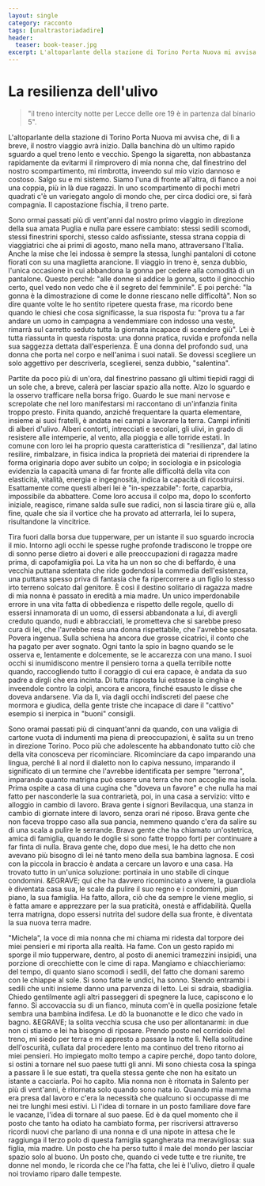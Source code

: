 ```yaml
---
layout: single
category: racconto
tags: [unaltrastoriadadire]
header: 
  teaser: book-teaser.jpg
excerpt: L'altoparlante della stazione di Torino Porta Nuova mi avvisa che, di l&igrave; a breve, il nostro viaggio avr&agrave; inizio. Dalla banchina d&ograve; un ultimo rapido sguardo a quel treno lento e vecchio. Spengo la sigaretta, non abbastanza rapidamente da evitarmi il rimprovero di mia nonna che, dal finestrino del nostro scompartimento, mi rimbrotta, inveendo sul mio vizio dannoso e costoso. Salgo su e mi sistemo. Siamo l'una di fronte all'altra, di fianco a noi una coppia, pi&ugrave; in l&agrave; due ragazzi. In uno scompartimento di pochi metri quadrati c'&egrave; un variegato angolo di mondo che, per circa dodici ore, si far&agrave; compagnia. Il capostazione fischia, il treno parte. 
---
```


# La resilienza dell'ulivo

> "il treno intercity notte per Lecce delle ore 19 &egrave; in partenza dal binario 5".

L'altoparlante della stazione di Torino Porta Nuova mi avvisa che, di l&igrave; a breve, il nostro viaggio avr&agrave; inizio. Dalla banchina d&ograve; un ultimo rapido sguardo a quel treno lento e vecchio. Spengo la sigaretta, non abbastanza rapidamente da evitarmi il rimprovero di mia nonna che, dal finestrino del nostro scompartimento, mi rimbrotta, inveendo sul mio vizio dannoso e costoso. Salgo su e mi sistemo. Siamo l'una di fronte all'altra, di fianco a noi una coppia, pi&ugrave; in l&agrave; due ragazzi. In uno scompartimento di pochi metri quadrati c'&egrave; un variegato angolo di mondo che, per circa dodici ore, si far&agrave; compagnia. Il capostazione fischia, il treno parte. 

Sono ormai passati pi&ugrave; di vent'anni dal nostro primo viaggio in direzione della sua amata Puglia e nulla pare essere cambiato: stessi sedili scomodi, stessi finestrini sporchi, stesso caldo asfissiante, stessa strana coppia di viaggiatrici che ai primi di agosto, mano nella mano, attraversano l'Italia. Anche la mise che lei indossa &egrave; sempre la stessa, lunghi pantaloni di cotone fiorati con su una maglietta arancione. Il viaggio in treno &egrave;, senza dubbio, l'unica occasione in cui abbandona la gonna per cedere alla comodit&agrave; di un pantalone. Questo perché: "alle donne si addice la gonna, sotto il ginocchio certo, quel vedo non vedo che &egrave; il segreto del femminile". E poi perché: "la gonna &egrave; la dimostrazione di come le donne riescano nelle difficolt&agrave;". Non so dire quante volte le ho sentito ripetere questa frase, ma ricordo bene quando le chiesi che cosa significasse, la sua risposta fu: "prova tu a far andare un uomo in campagna a vendemmiare con indosso una veste, rimarr&agrave; sul carretto seduto tutta la giornata incapace di scendere gi&ugrave;". Lei &egrave; tutta riassunta in questa risposta: una donna pratica, ruvida e profonda nella sua saggezza dettata dall'esperienza. &Egrave; una donna del profondo sud, una donna che porta nel corpo e nell'anima i suoi natali. Se dovessi scegliere un solo aggettivo per descriverla, sceglierei, senza dubbio, "salentina".

Partite da poco pi&ugrave; di un'ora, dal finestrino passano gli ultimi tiepidi raggi di un sole che, a breve, caler&agrave; per lasciar spazio alla notte. Alzo lo sguardo e la osservo trafficare nella borsa frigo. Guardo le sue mani nervose e screpolate che nel loro manifestarsi mi raccontano di un'infanzia finita troppo presto. Finita quando, anziché frequentare la quarta elementare, insieme ai suoi fratelli, &egrave; andata nei campi a lavorare la terra. Campi infiniti di alberi d'ulivo. Alberi contorti, intrecciati e secolari, gli ulivi, in grado di resistere alle intemperie, al vento, alla pioggia e alle torride estati. In comune con loro lei ha proprio questa caratteristica di "resilienza", dal latino resilire, rimbalzare, in fisica indica la propriet&agrave; dei materiai di riprendere la forma originaria dopo aver subito un colpo; in sociologia e in psicologia evidenzia la capacit&agrave; umana di far fronte alle difficolt&agrave; della vita con elasticit&agrave;, vitalit&agrave;, energia e ingegnosit&agrave;, indica la capacit&agrave; di ricostruirsi. Esattamente come questi alberi lei &egrave; "in-spezzabile": forte, caparbia, impossibile da abbattere. Come loro accusa il colpo ma, dopo lo sconforto iniziale, reagisce, rimane salda sulle sue radici, non si lascia tirare gi&ugrave; e, alla fine, quale che sia il vortice che ha provato ad atterrarla, lei lo supera, risultandone la vincitrice.  

Tira fuori dalla borsa due tupperware, per un istante il suo sguardo incrocia il mio. Intorno agli occhi le spesse rughe profonde tradiscono le troppe ore di sonno perse dietro ai doveri e alle preoccupazioni di ragazza madre prima, di capofamiglia poi. La vita ha un non so che di beffardo, &egrave; una vecchia puttana sdentata che ride godendosi la commedia dell'esistenza, una puttana spesso priva di fantasia che fa ripercorrere a un figlio lo stesso irto terreno solcato dal genitore. &Egrave; cos&igrave; il destino solitario di ragazza madre di mia nonna &egrave; passato in eredit&agrave; a mia madre. 
Un unico imperdonabile errore in una vita fatta di obbedienza e rispetto delle regole, quello di essersi innamorata di un uomo, di essersi abbandonata a lui, di avergli creduto quando, nudi e abbracciati, le prometteva che si sarebbe preso cura di lei, che l'avrebbe resa una donna rispettabile, che l'avrebbe sposata. Povera ingenua. Sulla schiena ha ancora due grosse cicatrici, il conto che ha pagato per aver sognato. Ogni tanto la spio in bagno quando se le osserva e, lentamente e dolcemente, se le accarezza con una mano. I suoi occhi si inumidiscono mentre il pensiero torna a quella terribile notte quando, raccogliendo tutto il coraggio di cui era capace, &egrave; andata da suo padre a dirgli che era incinta. Di tutta risposta lui estrasse la cinghia e inveendole contro la colp&igrave;, ancora e ancora, finché esausto le disse che doveva andarsene. Via da l&igrave;, via dagli occhi indiscreti del paese che mormora e giudica, della gente triste che incapace di dare il "cattivo" esempio si inerpica in "buoni" consigli. 

Sono oramai passati pi&ugrave; di cinquant'anni da quando, con una valigia di cartone vuota di indumenti ma piena di preoccupazioni, &egrave; salita su un treno in direzione Torino. Poco pi&ugrave; che adolescente ha abbandonato tutto ci&ograve; che della vita conosceva per ricominciare. Ricominciare da capo imparando una lingua, perché l&igrave; al nord il dialetto non lo capiva nessuno, imparando il significato di un termine che l'avrebbe identificata per sempre "terrona", imparando quanto matrigna pu&ograve; essere una terra che non accoglie ma isola. Prima ospite a casa di una cugina che "doveva un favore" e che nulla ha mai fatto per nasconderle la sua contrariet&agrave;, poi, in una casa a servizio: vitto e alloggio in cambio di lavoro. Brava gente i signori Bevilacqua, una stanza in cambio di giornate intere di lavoro, senza orari né riposo. Brava gente che non faceva troppo caso alla sua pancia, nemmeno quando c'era da salire su di una scala a pulire le serrande. Brava gente che ha chiamato un'ostetrica, amica di famiglia, quando le doglie si sono fatte troppo forti per continuare a far finta di nulla. Brava gente che, dopo due mesi, le ha detto che non avevano pi&ugrave; bisogno di lei né tanto meno della sua bambina lagnosa. E cos&igrave; con la piccola in braccio &egrave; andata a cercare un lavoro e una casa. Ha trovato tutto in un'unica soluzione: portinaia in uno stabile di cinque condomini. &EGRAVE; qui che ha davvero ricominciato a vivere, la guardiola &egrave; diventata casa sua, le scale da pulire il suo regno e i condomini, pian piano, la sua famiglia. Ha fatto, allora, ci&ograve; che da sempre le viene meglio, si &egrave; fatta amare e apprezzare per la sua praticit&agrave;, onest&agrave; e affidabilit&agrave;. Quella terra matrigna, dopo essersi nutrita del sudore della sua fronte, &egrave; diventata la sua nuova terra madre. 

"Michela", la voce di mia nonna che mi chiama mi ridesta dal torpore dei miei pensieri e mi riporta alla realt&agrave;. Ha fame. Con un gesto rapido mi sporge il mio tupperware, dentro, al posto di anemici tramezzini insipidi, una porzione di orecchiette con le cime di rapa. Mangiamo e chiacchieriamo: del tempo, di quanto siano scomodi i sedili, del fatto che domani saremo con le chiappe al sole. Si sono fatte le undici, ha sonno. Stendo entrambi i sedili che uniti insieme danno una parvenza di letto. Lei si sdraia, sbadiglia. Chiedo gentilmente agli altri passeggeri di spegnere la luce, capiscono e lo fanno. Si accovaccia su di un fianco, minuta com'&egrave; in quella posizione fetale sembra una bambina indifesa. Le d&ograve; la buonanotte e le dico che vado in bagno. &EGRAVE; la solita vecchia scusa che uso per allontanarmi: in due non ci stiamo e lei ha bisogno di riposare. Prendo posto nel corridoio del treno, mi siedo per terra e mi appresto a passare la notte l&igrave;. Nella solitudine dell'oscurit&agrave;, cullata dal procedere lento ma continuo del treno ritorno ai miei pensieri. 
Ho impiegato molto tempo a capire perché, dopo tanto dolore, si ostini a tornare nel suo paese tutti gli anni. Mi sono chiesta cosa la spinga a passare l&igrave; le sue estati, tra quella stessa gente che non ha esitato un istante a cacciarla. Poi ho capito. Mia nonna non &egrave; ritornata in Salento per pi&ugrave; di vent'anni, &egrave; ritornata solo quando sono nata io. Quando mia mamma era presa dal lavoro e c'era la necessit&agrave; che qualcuno si occupasse di me nei tre lunghi mesi estivi. L&igrave; l'idea di tornare in un posto familiare dove fare le vacanze, l'idea di tornare al suo paese. Ed &egrave; da quel momento che il posto che tanto ha odiato ha cambiato forma, per riscriversi attraverso ricordi nuovi che parlano di una nonna e di una nipote in attesa che le raggiunga il terzo polo di questa famiglia sgangherata ma meravigliosa: sua figlia, mia madre. Un posto che ha perso tutto il male del mondo per lasciar spazio solo al buono. Un posto che, quando ci vede tutte e tre riunite, tre donne nel mondo, le ricorda che ce l'ha fatta, che lei &egrave; l'ulivo, dietro il quale noi troviamo riparo dalle tempeste. 

